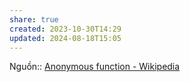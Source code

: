 ```yaml
---
share: true
created: 2023-10-30T14:29
updated: 2024-08-18T15:05
---
```

Nguồn:: [Anonymous function - Wikipedia](https://en.wikipedia.org/wiki/Anonymous_function)